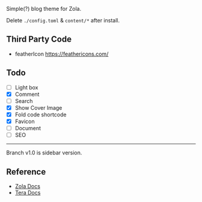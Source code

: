 Simple(?) blog theme for Zola.

Delete `./config.toml` & `content/*` after install.

## Third Party Code

- featherIcon https://feathericons.com/

## Todo

- [ ] Light box
- [x] Comment
- [ ] Search
- [x] Show Cover Image
- [x] Fold code shortcode
- [x] Favicon
- [ ] Document
- [ ] SEO

---

Branch v1.0 is sidebar version.

## Reference

- [Zola Docs](https://www.getzola.org/documentation/templates/overview/)
- [Tera Docs](https://tera.netlify.app/docs/)
